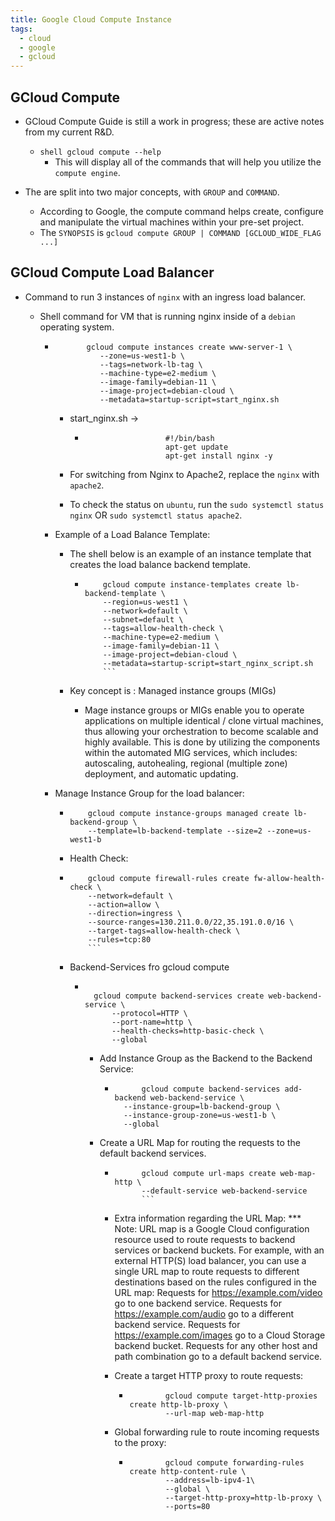 ```yaml
---
title: Google Cloud Compute Instance
tags:
  - cloud
  - google
  - gcloud
---
```


## GCloud Compute

- GCloud Compute Guide is still a work in progress; these are active notes from my current R&D.
  - ```shell gcloud compute --help```
    - This will display all of the commands that will help you utilize the `compute engine`.

- The are split into two major concepts, with `GROUP` and `COMMAND`.
  - According to Google, the compute command helps create, configure and manipulate the virtual machines within your pre-set project.
  - The `SYNOPSIS` is `gcloud compute GROUP | COMMAND [GCLOUD_WIDE_FLAG ...]`

## GCloud Compute Load Balancer

- Command to run 3 instances of `nginx` with an ingress load balancer.
  - Shell command for VM that is running nginx inside of a `debian` operating system.

    - ```shell
             gcloud compute instances create www-server-1 \
                --zone=us-west1-b \
                --tags=network-lb-tag \
                --machine-type=e2-medium \
                --image-family=debian-11 \
                --image-project=debian-cloud \
                --metadata=startup-script=start_nginx.sh
        ```

      - start_nginx.sh ->

        - ```shell
                            #!/bin/bash
                            apt-get update
                            apt-get install nginx -y
            ```

      - For switching from Nginx to Apache2, replace the `nginx` with `apache2`.
      - To check the status on `ubuntu`, run the `sudo systemctl status nginx` OR `sudo systemctl status apache2`.

    - Example of a Load Balance Template:
      - The shell below is an example of an instance template that creates the load balance backend template.

        - ```shell
              gcloud compute instance-templates create lb-backend-template \
              --region=us-west1 \
              --network=default \
              --subnet=default \
              --tags=allow-health-check \
              --machine-type=e2-medium \
              --image-family=debian-11 \
              --image-project=debian-cloud \
              --metadata=startup-script=start_nginx_script.sh
              ```

      - Key concept is : Managed instance groups (MIGs)
        - Mage instance groups or MIGs enable you to operate applications on multiple identical / clone virtual machines, thus allowing your orchestration to become scalable and highly available. This is done by utilizing the components within the automated MIG services, which includes: autoscaling, autohealing, regional (multiple zone) deployment, and automatic updating.
    - Manage Instance Group for the load balancer:

      - ```shell
            gcloud compute instance-groups managed create lb-backend-group \
            --template=lb-backend-template --size=2 --zone=us-west1-b 
          ```

      - Health Check:

      - ```shell
            gcloud compute firewall-rules create fw-allow-health-check \
            --network=default \
            --action=allow \
            --direction=ingress \
            --source-ranges=130.211.0.0/22,35.191.0.0/16 \
            --target-tags=allow-health-check \
            --rules=tcp:80
            ```

      - Backend-Services fro gcloud compute

        - ```shell

            gcloud compute backend-services create web-backend-service \
                --protocol=HTTP \
                --port-name=http \
                --health-checks=http-basic-check \
                --global

            ```

          - Add Instance Group as the Backend to the Backend Service:

            - ```shell
                    gcloud compute backend-services add-backend web-backend-service \
                --instance-group=lb-backend-group \
                --instance-group-zone=us-west1-b \
                --global
                ```

          - Create a URL Map for routing the requests to the default backend services.

            - ```shell
                    gcloud compute url-maps create web-map-http \
                    --default-service web-backend-service
                    ```

            - Extra information regarding the URL Map:
                    *** Note: URL map is a Google Cloud configuration resource used to route requests to backend services or backend buckets. For example, with an external HTTP(S) load balancer, you can use a single URL map to route requests to different destinations based on the rules configured in the URL map:
                        Requests for <https://example.com/video> go to one backend service.
                        Requests for <https://example.com/audio> go to a different backend service.
                        Requests for <https://example.com/images> go to a Cloud Storage backend bucket.
                        Requests for any other host and path combination go to a default backend service.
            - Create a target HTTP proxy to route requests:

              - ```shell
                        gcloud compute target-http-proxies create http-lb-proxy \
                        --url-map web-map-http
                ```

            - Global forwarding rule to route incoming requests to the proxy:

              - ```shell
                        gcloud compute forwarding-rules create http-content-rule \
                        --address=lb-ipv4-1\
                        --global \
                        --target-http-proxy=http-lb-proxy \
                        --ports=80
                ```
